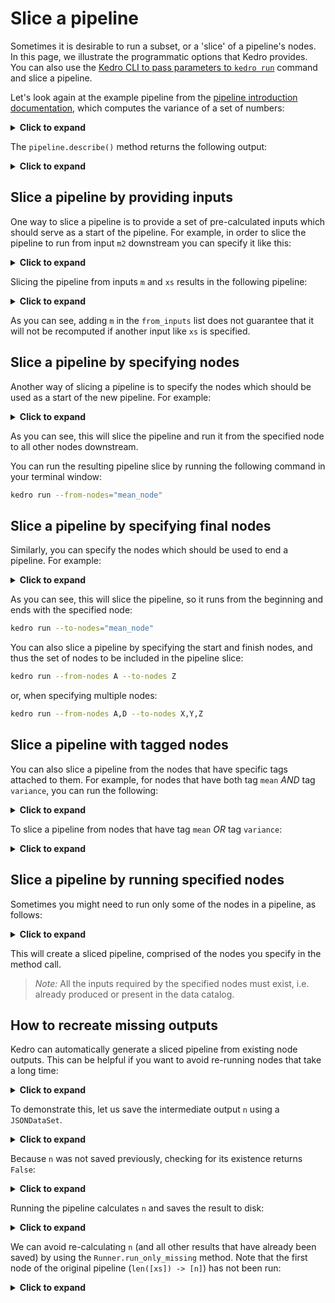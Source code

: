 # Slice a pipeline

Sometimes it is desirable to run a subset, or a 'slice' of a pipeline's nodes. In this page, we illustrate the programmatic options that Kedro provides. You can also use the [Kedro CLI to pass parameters to `kedro run`](../09_development/03_commands_reference.md#run-the-project) command and slice a pipeline.

Let's look again at the example pipeline from the [pipeline introduction documentation](./02_pipeline_introduction.md#how-to-build-a-pipeline), which computes the variance of a set of numbers:

<details>
<summary><b>Click to expand</b></summary>


```python
def mean(xs, n):
    return sum(xs) / n


def mean_sos(xs, n):
    return sum(x ** 2 for x in xs) / n


def variance(m, m2):
    return m2 - m * m


pipeline = Pipeline(
    [
        node(len, "xs", "n"),
        node(mean, ["xs", "n"], "m", name="mean_node", tags="mean"),
        node(mean_sos, ["xs", "n"], "m2", name="mean_sos", tags=["mean", "variance"]),
        node(variance, ["m", "m2"], "v", name="variance_node", tags="variance"),
    ]
)
```
</details>

The `pipeline.describe()` method returns the following output:

<details>
<summary><b>Click to expand</b></summary>


```console
#### Pipeline execution order ####
Name: None
Inputs: xs

len([xs]) -> [n]
mean_node
mean_sos
variance_node

Outputs: v
##################################
```
</details>



## Slice a pipeline by providing inputs
One way to slice a pipeline is to provide a set of pre-calculated inputs which should serve as a start of the pipeline. For example, in order to slice the pipeline to run from input `m2` downstream you can specify it like this:

<details>
<summary><b>Click to expand</b></summary>


```python
print(pipeline.from_inputs("m2").describe())
```

`Output`:

```console
#### Pipeline execution order ####
Name: None
Inputs: m, m2

variance_node

Outputs: v
##################################
```
</details>

Slicing the pipeline from inputs `m` and `xs` results in the following pipeline:

<details>
<summary><b>Click to expand</b></summary>

```python
print(pipeline.from_inputs("m", "xs").describe())
```

`Output`:

```console
#### Pipeline execution order ####
Name: None
Inputs: xs

len([xs]) -> [n]
mean_node
mean_sos
variance_node

Outputs: v
##################################
```
</details>

As you can see, adding `m` in the `from_inputs` list does not guarantee that it will not be recomputed if another input like `xs` is specified.

## Slice a pipeline by specifying nodes
Another way of slicing a pipeline is to specify the nodes which should be used as a start of the new pipeline. For example:

<details>
<summary><b>Click to expand</b></summary>

```python
print(pipeline.from_nodes("mean_node").describe())
```

`Output`:

```console
#### Pipeline execution order ####
Name: None
Inputs: m2, n, xs

mean_node
variance_node

Outputs: v
##################################
```
</details>

As you can see, this will slice the pipeline and run it from the specified node to all other nodes downstream.

You can run the resulting pipeline slice by running the following command in your terminal window:

```bash
kedro run --from-nodes="mean_node"
```

## Slice a pipeline by specifying final nodes
Similarly, you can specify the nodes which should be used to end a pipeline. For example:

<details>
<summary><b>Click to expand</b></summary>


```python
print(pipeline.to_nodes("mean_node").describe())
```

`Output`:

```console
#### Pipeline execution order ####
Name: None
Inputs: xs

len([xs]) -> [n]
mean_node

Outputs: m
##################################
```
</details>

As you can see, this will slice the pipeline, so it runs from the beginning and ends with the specified node:

```bash
kedro run --to-nodes="mean_node"
```

You can also slice a pipeline by specifying the start and finish nodes, and thus the set of nodes to be included in the pipeline slice:

```bash
kedro run --from-nodes A --to-nodes Z
```

or, when specifying multiple nodes:

```bash
kedro run --from-nodes A,D --to-nodes X,Y,Z
```

## Slice a pipeline with tagged nodes
You can also slice a pipeline from the nodes that have specific tags attached to them. For example, for nodes that have both tag `mean` *AND* tag `variance`, you can run the following:

<details>
<summary><b>Click to expand</b></summary>

```python
print(pipeline.only_nodes_with_tags("mean", "variance").describe())
```

`Output`:

```console
#### Pipeline execution order ####
Inputs: n, xs

mean_sos

Outputs: m2
##################################
```
</details>


To slice a pipeline from nodes that have tag `mean` *OR* tag `variance`:

<details>
<summary><b>Click to expand</b></summary>


```python
sliced_pipeline = pipeline.only_nodes_with_tags("mean") + pipeline.only_nodes_with_tags(
    "variance"
)
print(sliced_pipeline.describe())
```

`Output`:

```console
#### Pipeline execution order ####
Inputs: n, xs

mean
mean_sos
variance

Outputs: v
##################################
```
</details>

## Slice a pipeline by running specified nodes
Sometimes you might need to run only some of the nodes in a pipeline, as follows:

<details>
<summary><b>Click to expand</b></summary>

```python
print(pipeline.only_nodes("mean_node", "mean_sos").describe())
```

`Output`:

```console
#### Pipeline execution order ####
Name: None
Inputs: n, xs

mean_node
mean_sos

Outputs: m, m2
##################################
```
</details>

This will create a sliced pipeline, comprised of the nodes you specify in the method call.

> *Note:* All the inputs required by the specified nodes must exist, i.e. already produced or present in the data catalog.


## How to recreate missing outputs

Kedro can automatically generate a sliced pipeline from existing node outputs. This can be helpful if you want to avoid re-running nodes that take a long time:

<details>
<summary><b>Click to expand</b></summary>

```python
print(pipeline.describe())
```

`Output`:

```console
#### Pipeline execution order ####
Name: None
Inputs: xs

len([xs]) -> [n]
mean_node
mean_sos
variance_node

Outputs: v
##################################
```
</details>

To demonstrate this, let us save the intermediate output `n` using a `JSONDataSet`.

<details>
<summary><b>Click to expand</b></summary>

```python
from kedro.extras.datasets.pandas import JSONDataSet
from kedro.io import DataCatalog, MemoryDataSet

n_json = JSONDataSet(filepath="./data/07_model_output/len.json")
io = DataCatalog(dict(xs=MemoryDataSet([1, 2, 3]), n=n_json))
```
</details>

Because `n` was not saved previously, checking for its existence returns `False`:

<details>
<summary><b>Click to expand</b></summary>


```python
io.exists("n")
```

`Output`:

```console
Out[15]: False
```
</details>

Running the pipeline calculates `n` and saves the result to disk:

<details>
<summary><b>Click to expand</b></summary>

```python
SequentialRunner().run(pipeline, io)
```

`Output`:

```console
Out[16]: {'v': 0.666666666666667}
```

```python
io.exists("n")
```

`Output`:

```console
Out[17]: True
```
</details>

We can avoid re-calculating `n` (and all other results that have already been saved) by using the `Runner.run_only_missing` method. Note that the first node of the original pipeline (`len([xs]) -> [n]`) has not been run:

<details>
<summary><b>Click to expand</b></summary>

```python
SequentialRunner().run_only_missing(pipeline, io)
```

`Ouput`:

```console
Out[18]: {'v': 0.666666666666667}
```

```python
try:
    os.remove("./data/07_model_output/len.json")
except FileNotFoundError:
    pass
```
</details>
